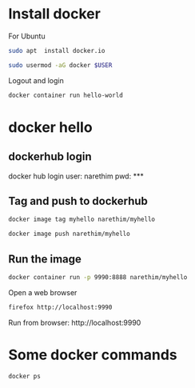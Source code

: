 
# Install docker

For Ubuntu

```sh
sudo apt  install docker.io

sudo usermod -aG docker $USER
```

Logout and login

```sh
docker container run hello-world
```

# docker hello

## dockerhub login

docker hub login
user: narethim
pwd: ***

## Tag and push to dockerhub

```sh
docker image tag myhello narethim/myhello

docker image push narethim/myhello
```

## Run the image

```sh
docker container run -p 9990:8888 narethim/myhello
```

Open a web browser

```sh
firefox http://localhost:9990
```

Run from browser: http://localhost:9990

# Some docker commands

```sh
docker ps

```
